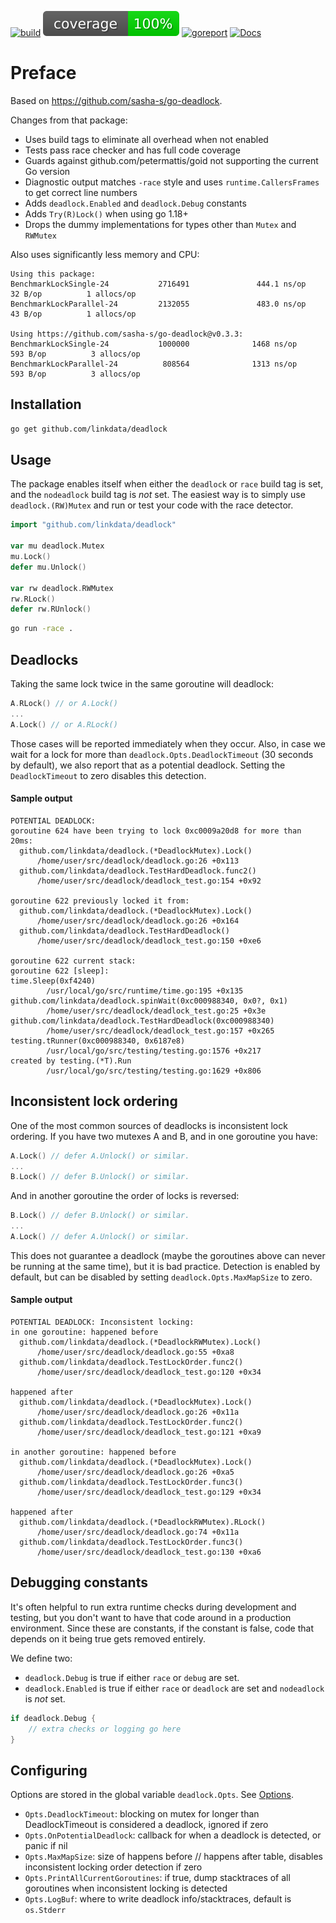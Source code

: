 [![build](https://github.com/linkdata/deadlock/actions/workflows/go.yml/badge.svg)](https://github.com/linkdata/deadlock/actions/workflows/go.yml)
[![coverage](https://github.com/linkdata/deadlock/blob/coverage/main/badge.svg)](https://htmlpreview.github.io/?https://github.com/linkdata/deadlock/blob/coverage/main/report.html)
[![goreport](https://goreportcard.com/badge/github.com/linkdata/deadlock)](https://goreportcard.com/report/github.com/linkdata/deadlock)
[![Docs](https://godoc.org/github.com/linkdata/deadlock?status.svg)](https://godoc.org/github.com/linkdata/deadlock)

# Preface

Based on https://github.com/sasha-s/go-deadlock.

Changes from that package:
* Uses build tags to eliminate all overhead when not enabled
* Tests pass race checker and has full code coverage
* Guards against github.com/petermattis/goid not supporting the current Go version
* Diagnostic output matches `-race` style and uses `runtime.CallersFrames` to get correct line numbers
* Adds `deadlock.Enabled` and `deadlock.Debug` constants
* Adds `Try(R)Lock()` when using go 1.18+
* Drops the dummy implementations for types other than `Mutex` and `RWMutex`

Also uses significantly less memory and CPU:

```
Using this package:
BenchmarkLockSingle-24           2716491               444.1 ns/op            32 B/op          1 allocs/op
BenchmarkLockParallel-24         2132055               483.0 ns/op            43 B/op          1 allocs/op

Using https://github.com/sasha-s/go-deadlock@v0.3.3:
BenchmarkLockSingle-24           1000000              1468 ns/op             593 B/op          3 allocs/op
BenchmarkLockParallel-24          808564              1313 ns/op             593 B/op          3 allocs/op
```

## Installation

```sh
go get github.com/linkdata/deadlock
```

## Usage

The package enables itself when either the `deadlock` or `race` build tag is set, and the
`nodeadlock` build tag is *not* set. The easiest way is to simply use `deadlock.(RW)Mutex` and
run or test your code with the race detector.

```go
import "github.com/linkdata/deadlock"

var mu deadlock.Mutex
mu.Lock()
defer mu.Unlock()

var rw deadlock.RWMutex
rw.RLock()
defer rw.RUnlock()
```

```sh
go run -race .
```

## Deadlocks

Taking the same lock twice in the same goroutine will deadlock:
```go
A.RLock() // or A.Lock()
...
A.Lock() // or A.RLock()
```

Those cases will be reported immediately when they occur. Also, in case we wait for a lock for more than 
`deadlock.Opts.DeadlockTimeout` (30 seconds by default), we also report that as a potential deadlock.
Setting the `DeadlockTimeout` to zero disables this detection.

#### Sample output
```
POTENTIAL DEADLOCK:
goroutine 624 have been trying to lock 0xc0009a20d8 for more than 20ms:
  github.com/linkdata/deadlock.(*DeadlockMutex).Lock()
      /home/user/src/deadlock/deadlock.go:26 +0x113
  github.com/linkdata/deadlock.TestHardDeadlock.func2()
      /home/user/src/deadlock/deadlock_test.go:154 +0x92

goroutine 622 previously locked it from:
  github.com/linkdata/deadlock.(*DeadlockMutex).Lock()
      /home/user/src/deadlock/deadlock.go:26 +0x164
  github.com/linkdata/deadlock.TestHardDeadlock()
      /home/user/src/deadlock/deadlock_test.go:150 +0xe6

goroutine 622 current stack:
goroutine 622 [sleep]:
time.Sleep(0xf4240)
        /usr/local/go/src/runtime/time.go:195 +0x135
github.com/linkdata/deadlock.spinWait(0xc000988340, 0x0?, 0x1)
        /home/user/src/deadlock/deadlock_test.go:25 +0x3e
github.com/linkdata/deadlock.TestHardDeadlock(0xc000988340)
        /home/user/src/deadlock/deadlock_test.go:157 +0x265
testing.tRunner(0xc000988340, 0x6187e8)
        /usr/local/go/src/testing/testing.go:1576 +0x217
created by testing.(*T).Run
        /usr/local/go/src/testing/testing.go:1629 +0x806
```

## Inconsistent lock ordering

One of the most common sources of deadlocks is inconsistent lock ordering.
If you have two mutexes A and B, and in one goroutine you have:
```go
A.Lock() // defer A.Unlock() or similar.
...
B.Lock() // defer B.Unlock() or similar.
```
And in another goroutine the order of locks is reversed:
```go
B.Lock() // defer B.Unlock() or similar.
...
A.Lock() // defer A.Unlock() or similar.
```
This does not guarantee a deadlock (maybe the goroutines above can never be running at the same time), but it is bad practice.
Detection is enabled by default, but can be disabled by setting `deadlock.Opts.MaxMapSize` to zero.

#### Sample output
```
POTENTIAL DEADLOCK: Inconsistent locking:
in one goroutine: happened before
  github.com/linkdata/deadlock.(*DeadlockRWMutex).Lock()
      /home/user/src/deadlock/deadlock.go:55 +0xa8
  github.com/linkdata/deadlock.TestLockOrder.func2()
      /home/user/src/deadlock/deadlock_test.go:120 +0x34

happened after
  github.com/linkdata/deadlock.(*DeadlockMutex).Lock()
      /home/user/src/deadlock/deadlock.go:26 +0x11a
  github.com/linkdata/deadlock.TestLockOrder.func2()
      /home/user/src/deadlock/deadlock_test.go:121 +0xa9

in another goroutine: happened before
  github.com/linkdata/deadlock.(*DeadlockMutex).Lock()
      /home/user/src/deadlock/deadlock.go:26 +0xa5
  github.com/linkdata/deadlock.TestLockOrder.func3()
      /home/user/src/deadlock/deadlock_test.go:129 +0x34

happened after
  github.com/linkdata/deadlock.(*DeadlockRWMutex).RLock()
      /home/user/src/deadlock/deadlock.go:74 +0x11a
  github.com/linkdata/deadlock.TestLockOrder.func3()
      /home/user/src/deadlock/deadlock_test.go:130 +0xa6
```

## Debugging constants

It's often helpful to run extra runtime checks during development 
and testing, but you don't want to have that code around in a
production environment. Since these are constants, if the constant is
false, code that depends on it being true gets removed entirely.

We define two:

* `deadlock.Debug` is true if either `race` or `debug` are set.
* `deadlock.Enabled` is true if either `race` or `deadlock` are set and `nodeadlock` is *not* set.

```go
if deadlock.Debug {
    // extra checks or logging go here
}
```

## Configuring

Options are stored in the global variable `deadlock.Opts`. See [Options](https://pkg.go.dev/github.com/linkdata/deadlock#Options).

* `Opts.DeadlockTimeout`: blocking on mutex for longer than DeadlockTimeout is considered a deadlock, ignored if zero
* `Opts.OnPotentialDeadlock`: callback for when a deadlock is detected, or panic if nil
* `Opts.MaxMapSize`: size of happens before // happens after table, disables inconsistent locking order detection if zero
* `Opts.PrintAllCurrentGoroutines`: if true, dump stacktraces of all goroutines when inconsistent locking is detected
* `Opts.LogBuf`: where to write deadlock info/stacktraces, default is `os.Stderr`
